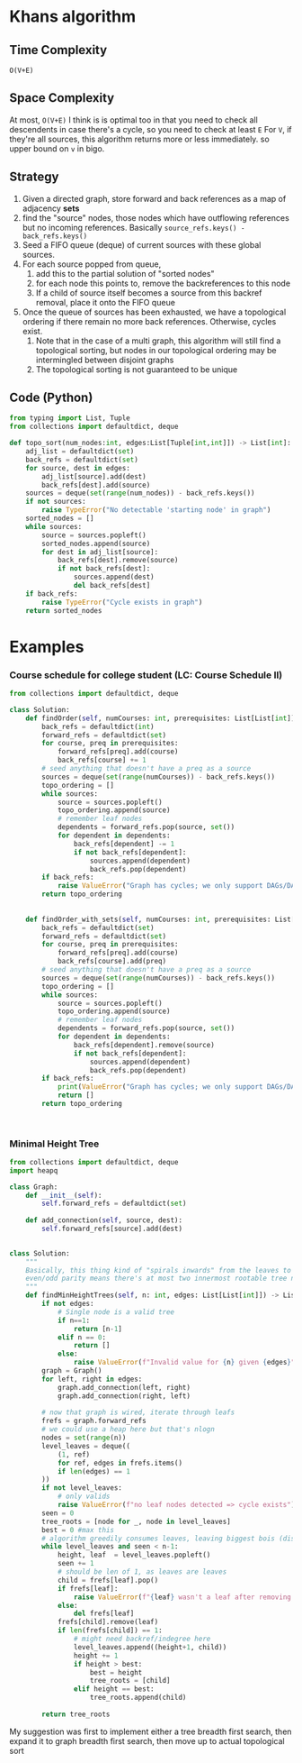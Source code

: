 # Khans algorithm

## Time Complexity
`O(V+E)`

## Space Complexity

At most, `O(V+E)`
I think is is optimal too in that you need to check all descendents in case there's a cycle, so you need to check at least `E`
For `V`, if they're all sources, this algorithm returns more or less immediately.  so upper bound on `v` in bigo.

## Strategy

1. Given a directed graph, store forward and back references as a map of adjacency **sets**
2. find the "source" nodes, those nodes which have outflowing references but no incoming references.  Basically `source_refs.keys() - back_refs.keys()`
3. Seed a FIFO queue (deque) of current sources with these global sources.
4. For each source popped from queue,
	1. add this to the partial solution of "sorted nodes"
	2. for each node this points to, remove the backreferences to this node
	3. If a child of source itself becomes a source from this backref removal, place it onto the FIFO queue
5. Once the queue of sources has been exhausted, we have a topological ordering if there remain no more back references.  Otherwise, cycles exist.
	1. Note that in the case of a multi graph, this algorithm will still find a topological sorting, but nodes in our topological ordering may be intermingled between disjoint graphs
	2. The topological sorting is not guaranteed to be unique

## Code (Python)
```python
from typing import List, Tuple
from collections import defaultdict, deque

def topo_sort(num_nodes:int, edges:List[Tuple[int,int]]) -> List[int]:
	adj_list = defaultdict(set)
	back_refs = defaultdict(set)
    for source, dest in edges:
		adj_list[source].add(dest)
		back_refs[dest].add(source)
    sources = deque(set(range(num_nodes)) - back_refs.keys())
	if not sources:
		raise TypeError("No detectable 'starting node' in graph")
	sorted_nodes = []
    while sources:
		source = sources.popleft()
		sorted_nodes.append(source)
		for dest in adj_list[source]:
			back_refs[dest].remove(source)
			if not back_refs[dest]:
				sources.append(dest)
				del back_refs[dest]
	if back_refs:
		raise TypeError("Cycle exists in graph")
	return sorted_nodes
```



# Examples

### Course schedule for college student (LC: Course Schedule II)

```python
from collections import defaultdict, deque

class Solution:
    def findOrder(self, numCourses: int, prerequisites: List[List[int]]) -> List[int]:
        back_refs = defaultdict(int)
        forward_refs = defaultdict(set)
        for course, preq in prerequisites:
            forward_refs[preq].add(course)
            back_refs[course] += 1
        # seed anything that doesn't have a preq as a source    
        sources = deque(set(range(numCourses)) - back_refs.keys())
        topo_ordering = []
        while sources:
            source = sources.popleft()
            topo_ordering.append(source)
            # remember leaf nodes
            dependents = forward_refs.pop(source, set())
            for dependent in dependents:
                back_refs[dependent] -= 1
                if not back_refs[dependent]:
                    sources.append(dependent)
                    back_refs.pop(dependent)
        if back_refs:
            raise ValueError("Graph has cycles; we only support DAGs/DAG-forests")
        return topo_ordering            
        
        
    def findOrder_with_sets(self, numCourses: int, prerequisites: List[List[int]]) -> List[int]:
        back_refs = defaultdict(set)
        forward_refs = defaultdict(set)
        for course, preq in prerequisites:
            forward_refs[preq].add(course)
            back_refs[course].add(preq)
        # seed anything that doesn't have a preq as a source    
        sources = deque(set(range(numCourses)) - back_refs.keys())
        topo_ordering = []
        while sources:
            source = sources.popleft()
            topo_ordering.append(source)
            # remember leaf nodes
            dependents = forward_refs.pop(source, set())
            for dependent in dependents:
                back_refs[dependent].remove(source)
                if not back_refs[dependent]:
                    sources.append(dependent)
                    back_refs.pop(dependent)
        if back_refs:
            print(ValueError("Graph has cycles; we only support DAGs/DAG-forests"))
            return []
        return topo_ordering            
        
        
```




### Minimal Height Tree
```python
from collections import defaultdict, deque
import heapq

class Graph:
	def __init__(self):
		self.forward_refs = defaultdict(set)
		
	def add_connection(self, source, dest):
		self.forward_refs[source].add(dest)
		

class Solution:
    """
    Basically, this thing kind of "spirals inwards" from the leaves to the mht's
	even/odd parity means there's at most two innermost rootable tree nodes
    """
    def findMinHeightTrees(self, n: int, edges: List[List[int]]) -> List[int]:
        if not edges:
            # Single node is a valid tree
            if n==1:
                return [n-1]
            elif n == 0:
                return []
            else:
                raise ValueError(f"Invalid value for {n} given {edges}")
        graph = Graph()
        for left, right in edges:
            graph.add_connection(left, right)
            graph.add_connection(right, left)
            
        # now that graph is wired, iterate through leafs
        frefs = graph.forward_refs
        # we could use a heap here but that's nlogn
        nodes = set(range(n))
        level_leaves = deque((
            (1, ref)
            for ref, edges in frefs.items()
            if len(edges) == 1
        ))
        if not level_leaves:
            # only valids
            raise ValueError(f"no leaf nodes detected => cycle exists") 
        seen = 0
        tree_roots = [node for _, node in level_leaves]
        best = 0 #max this
        # algorithm greedily consumes leaves, leaving biggest bois (distance wise) on the stack
        while level_leaves and seen < n-1:
            height, leaf  = level_leaves.popleft()
            seen += 1
            # should be len of 1, as leaves are leaves
            child = frefs[leaf].pop()
            if frefs[leaf]:
                raise ValueError(f"{leaf} wasn't a leaf after removing {child}")
            else:
                del frefs[leaf]
            frefs[child].remove(leaf)
            if len(frefs[child]) == 1:
                # might need backref/indegree here
                level_leaves.append((height+1, child))
                height += 1
                if height > best:
                    best = height
                    tree_roots = [child]
                elif height == best:
                    tree_roots.append(child)
                    
        return tree_roots
```

My suggestion was first to implement either a tree breadth first search, then expand it to graph breadth first search, then move up to actual topological sort
